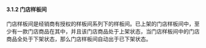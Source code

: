 #### 3.1.2 门店样板间

门店样板间是经销商有授权的样板间系列下的样板间。已上架的门店样板间中，至少有一款门店商品在其中，并且该门店商品处于上架状态，当门店样板间中的门店商品全处于下架状态，那么门店样板间自动出于已下架状态。

